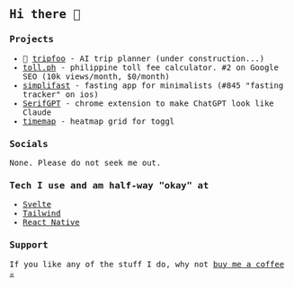 <samp>
  
## Hi there 👋

### Projects

- 🚧 [tripfoo](https://tripfoo.com/) - AI trip planner (under construction...)
- [toll.ph](https://toll.ph/) - philippine toll fee calculator. #2 on Google SEO (10k views/month, $0/month)
- [simplifast](https://apps.apple.com/ph/app/simplifast-fasting-tracker/id6714461740) - fasting app for minimalists (#845 "fasting tracker" on ios)
- [SerifGPT]() - chrome extension to make ChatGPT look like Claude
- [timemap](https://timemap.cc/home) - heatmap grid for toggl

### Socials

None. Please do not seek me out.

### Tech I use and am half-way "okay" at

- [Svelte](https://svelte.dev/)
- [Tailwind](https://tailwindcss.com/)
- [React Native](https://reactnative.dev/)

### Support

If you like any of the stuff I do, why not [buy me a coffee ☕️](https://www.buymeacoffee.com/ryanarnold)
</samp>
